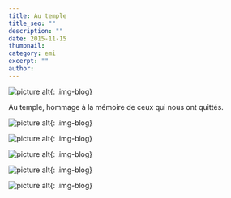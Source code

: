 ```yaml
---
title: Au temple
title_seo: ""
description: ""
date: 2015-11-15
thumbnail:
category: emi
excerpt: ""
author:
---
```

![picture alt](/images/blog/temple-06.jpg "Au temple"){: .img-blog}

Au temple, hommage à la mémoire de ceux qui nous ont quittés.


![picture alt](/images/blog/temple-02.jpg "Au temple"){: .img-blog}

![picture alt](/images/blog/temple-03.jpg "Au temple"){: .img-blog}

![picture alt](/images/blog/temple-04.jpg "Au temple"){: .img-blog}

![picture alt](/images/blog/temple-05.jpg "Au temple"){: .img-blog}

![picture alt](/images/blog/temple-01.jpg "Au temple"){: .img-blog}

